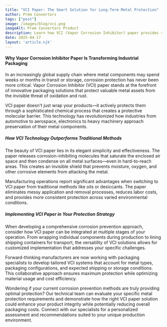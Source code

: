 ```yaml
---
title: "VCI Paper: The Smart Solution for Long-Term Metal Protection"
author: Prem Convertors
tags: ["post"]
image: /images/blog/vci.png
imageAlt: Prem Convertors Product
description: Learn how VCI (Vapor Corrosion Inhibitor) paper provides superior protection for metal products during shipping and storage with innovative molecular barrier technology.
date: 2025-04-17
layout: 'article.njk'
---
```


#### Why Vapor Corrosion Inhibitor Paper Is Transforming Industrial Packaging

In an increasingly global supply chain where metal components may spend weeks or months in transit or storage, corrosion protection has never been more critical. Vapor Corrosion Inhibitor (VCI) paper stands at the forefront of innovative packaging solutions that protect valuable metal assets from the invisible threat of oxidation and rust.

VCI paper doesn't just wrap your products—it actively protects them through a sophisticated chemical process that creates a protective molecular barrier. This technology has revolutionized how industries from automotive to aerospace, electronics to heavy machinery approach preservation of their metal components.

##### How VCI Technology Outperforms Traditional Methods

The beauty of VCI paper lies in its elegant simplicity and effectiveness. The paper releases corrosion-inhibiting molecules that saturate the enclosed air space and then condense on all metal surfaces—even in hard-to-reach areas. This creates an invisible shield that prevents moisture, oxygen, and other corrosive elements from attacking the metal.

Manufacturing operations report significant advantages when switching to VCI paper from traditional methods like oils or desiccants. The paper eliminates messy application and removal processes, reduces labor costs, and provides more consistent protection across varied environmental conditions.

##### Implementing VCI Paper in Your Protection Strategy

When developing a comprehensive corrosion prevention approach, consider how VCI paper can be integrated at multiple stages of your operation. From wrapping individual components during production to lining shipping containers for transport, the versatility of VCI solutions allows for customized implementation that addresses your specific challenges.

Forward-thinking manufacturers are now working with packaging specialists to develop tailored VCI systems that account for metal types, packaging configurations, and expected shipping or storage conditions. This collaborative approach ensures maximum protection while optimizing material usage and cost efficiency.

Wondering if your current corrosion prevention methods are truly providing optimal protection? Our technical team can evaluate your specific metal protection requirements and demonstrate how the right VCI paper solution could enhance your product integrity while potentially reducing overall packaging costs. Connect with our specialists for a personalized assessment and recommendations suited to your unique production environment.